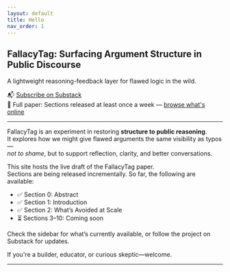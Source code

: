 ```yaml
---
layout: default
title: Hello
nav_order: 1
---
```


## FallacyTag: Surfacing Argument Structure in Public Discourse

A lightweight reasoning-feedback layer for flawed logic in the wild.

📬 [Subscribe on Substack](https://coherentdrift.substack.com)  
📄 Full paper: Sections released at least once a week — [browse what's online](/fallacytag/)

---

FallacyTag is an experiment in restoring **structure to public reasoning**.  
It explores how we might give flawed arguments the same visibility as typos—  
*not to shame*, but to support reflection, clarity, and better conversations.

This site hosts the live draft of the FallacyTag paper.  
Sections are being released incrementally. So far, the following are available:

- ✅ Section 0: Abstract  
- ✅ Section 1: Introduction  
- ✅ Section 2: What’s Avoided at Scale  
- ⏳ Sections 3–10: Coming soon  

Check the sidebar for what’s currently available, or follow the project on Substack for updates.

If you're a builder, educator, or curious skeptic—welcome.

---
